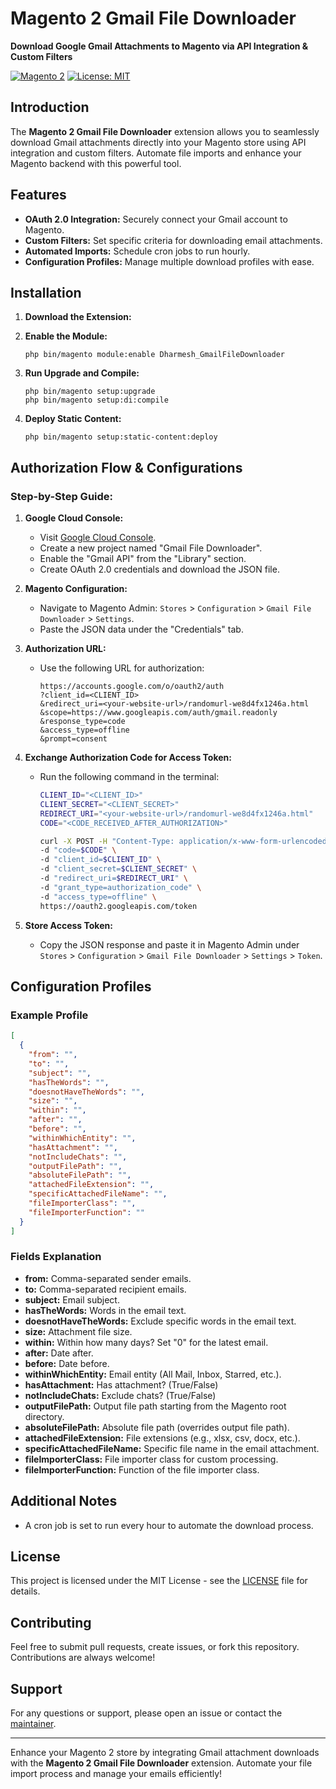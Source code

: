# Magento 2 Gmail File Downloader

**Download Google Gmail Attachments to Magento via API Integration & Custom Filters**

[![Magento 2](https://img.shields.io/badge/Magento-2-brightgreen.svg)](https://magento.com)
[![License: MIT](https://img.shields.io/badge/License-MIT-yellow.svg)](https://opensource.org/licenses/MIT)

## Introduction

The **Magento 2 Gmail File Downloader** extension allows you to seamlessly download Gmail attachments directly into your Magento store using API integration and custom filters. Automate file imports and enhance your Magento backend with this powerful tool.

## Features

- **OAuth 2.0 Integration:** Securely connect your Gmail account to Magento.
- **Custom Filters:** Set specific criteria for downloading email attachments.
- **Automated Imports:** Schedule cron jobs to run hourly.
- **Configuration Profiles:** Manage multiple download profiles with ease.

## Installation

1. **Download the Extension:**

2. **Enable the Module:**
   ```
   php bin/magento module:enable Dharmesh_GmailFileDownloader
   ```

3. **Run Upgrade and Compile:**
   ```
   php bin/magento setup:upgrade
   php bin/magento setup:di:compile
   ```

4. **Deploy Static Content:**
   ```
   php bin/magento setup:static-content:deploy
   ```

## Authorization Flow & Configurations

### Step-by-Step Guide:

1. **Google Cloud Console:**
   - Visit [Google Cloud Console](https://console.cloud.google.com/apis/dashboard).
   - Create a new project named "Gmail File Downloader".
   - Enable the "Gmail API" from the "Library" section.
   - Create OAuth 2.0 credentials and download the JSON file.

2. **Magento Configuration:**
   - Navigate to Magento Admin: `Stores` > `Configuration` > `Gmail File Downloader` > `Settings`.
   - Paste the JSON data under the "Credentials" tab.

3. **Authorization URL:**
   - Use the following URL for authorization:
     ```
     https://accounts.google.com/o/oauth2/auth
     ?client_id=<CLIENT_ID>
     &redirect_uri=<your-website-url>/randomurl-we8d4fx1246a.html
     &scope=https://www.googleapis.com/auth/gmail.readonly
     &response_type=code
     &access_type=offline
     &prompt=consent
     ```

4. **Exchange Authorization Code for Access Token:**
   - Run the following command in the terminal:
     ```bash
     CLIENT_ID="<CLIENT_ID>"
     CLIENT_SECRET="<CLIENT_SECRET>"
     REDIRECT_URI="<your-website-url>/randomurl-we8d4fx1246a.html"
     CODE="<CODE_RECEIVED_AFTER_AUTHORIZATION>"

     curl -X POST -H "Content-Type: application/x-www-form-urlencoded" \
     -d "code=$CODE" \
     -d "client_id=$CLIENT_ID" \
     -d "client_secret=$CLIENT_SECRET" \
     -d "redirect_uri=$REDIRECT_URI" \
     -d "grant_type=authorization_code" \
     -d "access_type=offline" \
     https://oauth2.googleapis.com/token
     ```

5. **Store Access Token:**
   - Copy the JSON response and paste it in Magento Admin under `Stores` > `Configuration` > `Gmail File Downloader` > `Settings` > `Token`.

## Configuration Profiles

### Example Profile

```json
[
  {
    "from": "",
    "to": "",
    "subject": "",
    "hasTheWords": "",
    "doesnotHaveTheWords": "",
    "size": "",
    "within": "",
    "after": "",
    "before": "",
    "withinWhichEntity": "",
    "hasAttachment": "",
    "notIncludeChats": "",
    "outputFilePath": "",
    "absoluteFilePath": "",
    "attachedFileExtension": "",
    "specificAttachedFileName": "",
    "fileImporterClass": "",
    "fileImporterFunction": ""
  }
]
```

### Fields Explanation

- **from:** Comma-separated sender emails.
- **to:** Comma-separated recipient emails.
- **subject:** Email subject.
- **hasTheWords:** Words in the email text.
- **doesnotHaveTheWords:** Exclude specific words in the email text.
- **size:** Attachment file size.
- **within:** Within how many days? Set "0" for the latest email.
- **after:** Date after.
- **before:** Date before.
- **withinWhichEntity:** Email entity (All Mail, Inbox, Starred, etc.).
- **hasAttachment:** Has attachment? (True/False)
- **notIncludeChats:** Exclude chats? (True/False)
- **outputFilePath:** Output file path starting from the Magento root directory.
- **absoluteFilePath:** Absolute file path (overrides output file path).
- **attachedFileExtension:** File extensions (e.g., xlsx, csv, docx, etc.).
- **specificAttachedFileName:** Specific file name in the email attachment.
- **fileImporterClass:** File importer class for custom processing.
- **fileImporterFunction:** Function of the file importer class.

## Additional Notes

- A cron job is set to run every hour to automate the download process.

## License

This project is licensed under the MIT License - see the [LICENSE](LICENSE) file for details.

## Contributing

Feel free to submit pull requests, create issues, or fork this repository. Contributions are always welcome!

## Support

For any questions or support, please open an issue or contact the [maintainer](https://github.com/dharmesh-tukadiya).

---

Enhance your Magento 2 store by integrating Gmail attachment downloads with the **Magento 2 Gmail File Downloader** extension. Automate your file import process and manage your emails efficiently!
